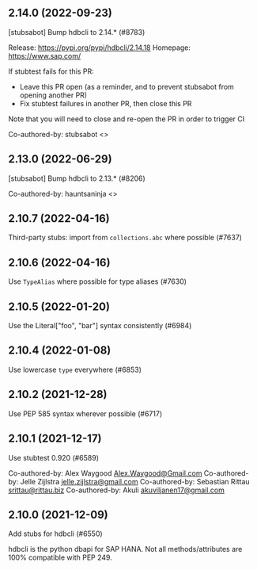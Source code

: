 ## 2.14.0 (2022-09-23)

[stubsabot] Bump hdbcli to 2.14.* (#8783)

Release: https://pypi.org/pypi/hdbcli/2.14.18
Homepage: https://www.sap.com/

If stubtest fails for this PR:
- Leave this PR open (as a reminder, and to prevent stubsabot from opening another PR)
- Fix stubtest failures in another PR, then close this PR

Note that you will need to close and re-open the PR in order to trigger CI

Co-authored-by: stubsabot <>

## 2.13.0 (2022-06-29)

[stubsabot] Bump hdbcli to 2.13.* (#8206)

Co-authored-by: hauntsaninja <>

## 2.10.7 (2022-04-16)

Third-party stubs: import from `collections.abc` where possible (#7637)

## 2.10.6 (2022-04-16)

Use `TypeAlias` where possible for type aliases (#7630)

## 2.10.5 (2022-01-20)

Use the Literal["foo", "bar"] syntax consistently (#6984)

## 2.10.4 (2022-01-08)

Use lowercase `type` everywhere (#6853)

## 2.10.2 (2021-12-28)

Use PEP 585 syntax wherever possible (#6717)

## 2.10.1 (2021-12-17)

Use stubtest 0.920 (#6589)

Co-authored-by: Alex Waygood <Alex.Waygood@Gmail.com>
Co-authored-by: Jelle Zijlstra <jelle.zijlstra@gmail.com>
Co-authored-by: Sebastian Rittau <srittau@rittau.biz>
Co-authored-by: Akuli <akuviljanen17@gmail.com>

## 2.10.0 (2021-12-09)

Add stubs for hdbcli (#6550)

hdbcli is the python dbapi for SAP HANA. Not all methods/attributes are 100% compatible with PEP 249.

